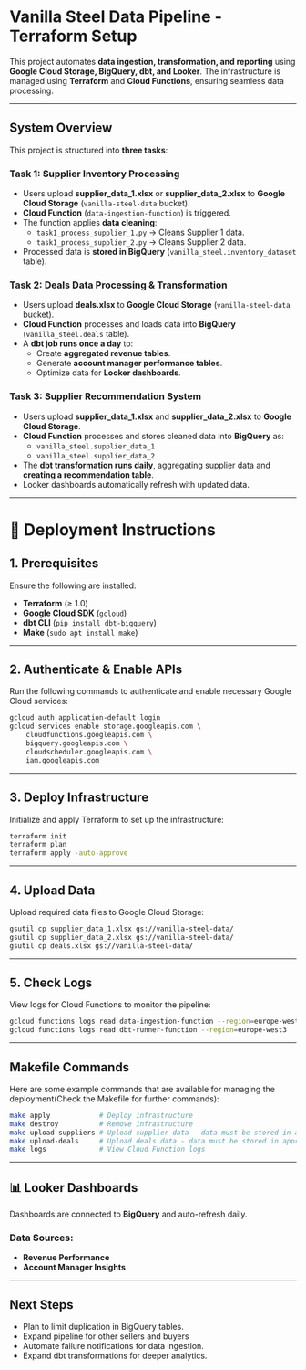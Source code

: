 # Vanilla Steel Data Pipeline - Terraform Setup

This project automates **data ingestion, transformation, and reporting** using **Google Cloud Storage, BigQuery, dbt, and Looker**. The infrastructure is managed using **Terraform** and **Cloud Functions**, ensuring seamless data processing.

---

## **System Overview**
This project is structured into **three tasks**:

### **Task 1: Supplier Inventory Processing**
- Users upload **supplier_data_1.xlsx** or **supplier_data_2.xlsx** to **Google Cloud Storage** (`vanilla-steel-data` bucket).
- **Cloud Function** (`data-ingestion-function`) is triggered.
- The function applies **data cleaning**:
  - `task1_process_supplier_1.py` → Cleans Supplier 1 data.
  - `task1_process_supplier_2.py` → Cleans Supplier 2 data.
- Processed data is **stored in BigQuery** (`vanilla_steel.inventory_dataset` table).

### **Task 2: Deals Data Processing & Transformation**
- Users upload **deals.xlsx** to **Google Cloud Storage** (`vanilla-steel-data` bucket).
- **Cloud Function** processes and loads data into **BigQuery** (`vanilla_steel.deals` table).
- A **dbt job runs once a day** to:
  - Create **aggregated revenue tables**.
  - Generate **account manager performance tables**.
  - Optimize data for **Looker dashboards**.

### **Task 3: Supplier Recommendation System**
- Users upload **supplier_data_1.xlsx** and **supplier_data_2.xlsx** to **Google Cloud Storage**.
- **Cloud Function** processes and stores cleaned data into **BigQuery** as:
  - `vanilla_steel.supplier_data_1`
  - `vanilla_steel.supplier_data_2`
- The **dbt transformation runs daily**, aggregating supplier data and **creating a recommendation table**.
- Looker dashboards automatically refresh with updated data.

---

# 🚀 Deployment Instructions

## 1. Prerequisites
Ensure the following are installed:

- **Terraform** (≥ 1.0)
- **Google Cloud SDK** (`gcloud`)
- **dbt CLI** (`pip install dbt-bigquery`)
- **Make** (`sudo apt install make`)

---

## 2. Authenticate & Enable APIs
Run the following commands to authenticate and enable necessary Google Cloud services:

```sh
gcloud auth application-default login
gcloud services enable storage.googleapis.com \
    cloudfunctions.googleapis.com \
    bigquery.googleapis.com \
    cloudscheduler.googleapis.com \
    iam.googleapis.com
```

---

## 3️. Deploy Infrastructure
Initialize and apply Terraform to set up the infrastructure:

```sh
terraform init
terraform plan
terraform apply -auto-approve
```

---

## 4. Upload Data
Upload required data files to Google Cloud Storage:

```sh
gsutil cp supplier_data_1.xlsx gs://vanilla-steel-data/
gsutil cp supplier_data_2.xlsx gs://vanilla-steel-data/
gsutil cp deals.xlsx gs://vanilla-steel-data/
```

---

## 5️. Check Logs
View logs for Cloud Functions to monitor the pipeline:

```sh
gcloud functions logs read data-ingestion-function --region=europe-west3
gcloud functions logs read dbt-runner-function --region=europe-west3
```

---

## Makefile Commands
Here are some example commands that are available for managing the deployment(Check the Makefile for further commands):

```sh
make apply            # Deploy infrastructure
make destroy          # Remove infrastructure
make upload-suppliers # Upload supplier data - data must be stored in appropiate directory
make upload-deals     # Upload deals data - data must be stored in appropiate directory
make logs             # View Cloud Function logs
```

---

## 📊 Looker Dashboards
Dashboards are connected to **BigQuery** and auto-refresh daily.

### **Data Sources:**
- **Revenue Performance**
- **Account Manager Insights**

---

## Next Steps
- Plan to limit duplication in BigQuery tables.
- Expand pipeline for other sellers and buyers
- Automate failure notifications for data ingestion.
- Expand dbt transformations for deeper analytics.


